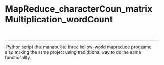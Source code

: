 # MapReduce_characterCoun_matrixMultiplication_wordCount
­
_________________________________________________________
­
Python script that manabulate three hellow-world mapreduce progeame also making the same project using tradidtional way to do the same functionality.
